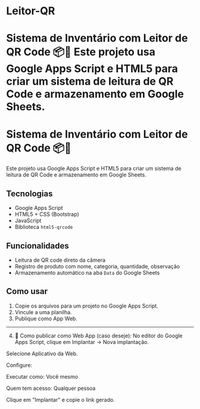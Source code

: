 # Leitor-QR
# Sistema de Inventário com Leitor de QR Code 📦📱  Este projeto usa Google Apps Script e HTML5 para criar um sistema de leitura de QR Code e armazenamento em Google Sheets.

# Sistema de Inventário com Leitor de QR Code 📦📱

Este projeto usa Google Apps Script e HTML5 para criar um sistema de leitura de QR Code e armazenamento em Google Sheets.

## Tecnologias
- Google Apps Script
- HTML5 + CSS (Bootstrap)
- JavaScript
- Biblioteca `html5-qrcode`

## Funcionalidades
- Leitura de QR code direto da câmera
- Registro de produto com nome, categoria, quantidade, observação
- Armazenamento automático na aba `Data` do Google Sheets

## Como usar
1. Copie os arquivos para um projeto no Google Apps Script.
2. Vincule a uma planilha.
3. Publique como App Web.

_____________________________________________________________________________
4. 🧭 Como publicar como Web App (caso deseje):
No editor do Google Apps Script, clique em Implantar → Nova implantação.

Selecione Aplicativo da Web.

Configure:

Executar como: Você mesmo

Quem tem acesso: Qualquer pessoa

Clique em "Implantar" e copie o link gerado.
